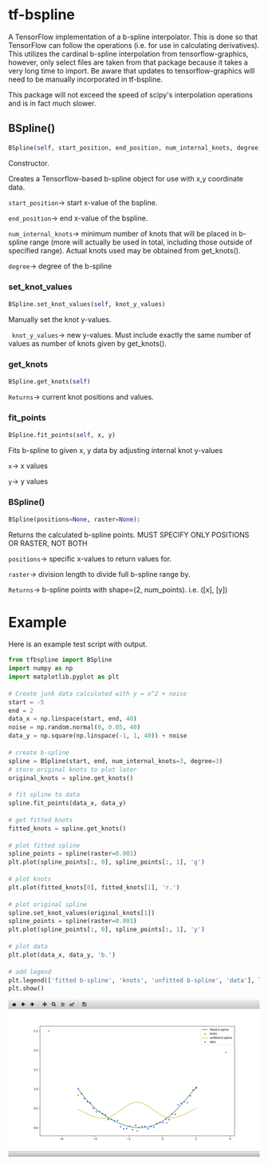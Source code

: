 # tf-bspline
A TensorFlow implementation of a b-spline interpolator. This is done so that TensorFlow can
follow the operations (i.e. for use in calculating derivatives). This utilizes the 
cardinal b-spline interpolation from tensorflow-graphics, however, only select files
are taken from that package because it takes a very long time to import. Be aware that updates to 
tensorflow-graphics will need to be manually incorporated in tf-bspline.

This package will not exceed the speed of scipy's interpolation operations and is in fact
much slower.
## BSpline()
```python
BSpline(self, start_position, end_position, num_internal_knots, degree)
```
Constructor.

Creates a Tensorflow-based b-spline object for use with x,y coordinate data.

```start_position```-> start x-value of the bspline.

```end_position```-> end x-value of the bspline.

```num_internal_knots```-> minimum number of knots that will be placed in b-spline range (more will actually be
                           used in total, including those outside of specified range). Actual knots used may be
                           obtained from get_knots().
                           
```degree```-> degree of the b-spline

### set_knot_values
```python
BSpline.set_knot_values(self, knot_y_values)
```

Manually set the knot y-values.

``` knot_y_values```-> new y-values. Must include exactly the same number of values as number of knots
                       given by get_knots().

### get_knots
```python
BSpline.get_knots(self)
```

```Returns```-> current knot positions and values.

### fit_points
```python
BSpline.fit_points(self, x, y)
```

Fits b-spline to given x, y data by adjusting internal knot y-values

```x```-> x values

```y```-> y values

### BSpline()
```python
BSpline(positions=None, raster=None):
```
Returns the calculated b-spline points. MUST SPECIFY ONLY POSITIONS OR RASTER, NOT BOTH

```positions```-> specific x-values to return values for.

```raster```-> division length to divide full b-spline range by.

```Returns```-> b-spline points with shape=(2, num_points).
 i.e. (\[x], \[y])

# Example
Here is an example test script with output.
```python
from tfbspline import BSpline
import numpy as np
import matplotlib.pyplot as plt

# Create junk data calculated with y = x^2 + noise
start = -5
end = 2
data_x = np.linspace(start, end, 40)
noise = np.random.normal(0, 0.05, 40)
data_y = np.square(np.linspace(-1, 1, 40)) + noise

# create b-spline
spline = BSpline(start, end, num_internal_knots=3, degree=3)
# store original knots to plot later
original_knots = spline.get_knots()

# fit spline to data
spline.fit_points(data_x, data_y)

# get fitted knots
fitted_knots = spline.get_knots()

# plot fitted spline
spline_points = spline(raster=0.001)
plt.plot(spline_points[:, 0], spline_points[:, 1], 'g')

# plot knots
plt.plot(fitted_knots[0], fitted_knots[1], 'r.')

# plot original spline
spline.set_knot_values(original_knots[1])
spline_points = spline(raster=0.001)
plt.plot(spline_points[:, 0], spline_points[:, 1], 'y')

# plot data
plt.plot(data_x, data_y, 'b.')

# add legend
plt.legend(['fitted b-spline', 'knots', 'unfitted b-spline', 'data'], loc='best')
plt.show()
```
<p align="center">
  <img src="misc/example.png">
</p>
